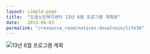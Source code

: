 ```yaml
---
layout: simple-page
title:  "도솔노인복지센터 13년 6월 프로그램 계획표"
date:   2013-06-03
permalink: "/resource_room/notices-dosolnoin/life36"
---
```


![13년 6월 프로그램 계획](/resource_room/notices-dosolnoin/files/13년6월프로그램계획및식단표.png)
